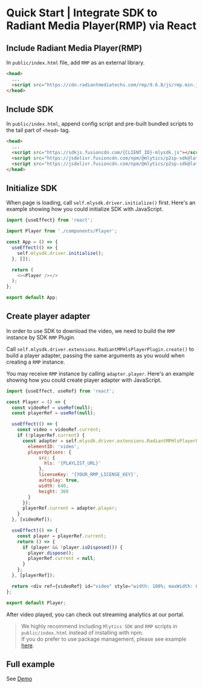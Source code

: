 # Quick Start | Integrate SDK to Radiant Media Player(RMP) via React

## Include Radiant Media Player(RMP)

In `public/index.html` file, add `RMP` as an external library.

```html
<head>
  ...
  <script src="https://cdn.radiantmediatechs.com/rmp/9.6.8/js/rmp.min.js"></script>
</head>
```

## Include SDK

In `public/index.html`, append config script and pre-built bundled scripts to the tail part of `<head>` tag.

```html
<head>
  ...
  <script src="https://sdkjs.fusioncdn.com/{CLIENT_ID}-mlysdk.js"></script>
  <script src="https://jsdelivr.fusioncdn.com/npm/@mlytics/p2sp-sdk@latest/bundle/driver.min.js"></script>
  <script src="https://jsdelivr.fusioncdn.com/npm/@mlytics/p2sp-sdk@latest/bundle/peripheral/player/rmp-hls.min.js"></script>
</head>
```

## Initialize SDK

When page is loading, call `self.mlysdk.driver.initialize()` first. Here's an example showing how you could initialize SDK with JavaScript.

```javascript
import {useEffect} from 'react';

import Player from './components/Player';

const App = () => {
  useEffect(() => {
    self.mlysdk.driver.initialize();
  }, []);

  return (
    <><Player /></>
  );
};

export default App;
```

## Create player adapter

In order to use SDK to download the video, we need to build the `RMP` instance by SDK `RMP` Plugin.

Call `self.mlysdk.driver.extensions.RadiantMPHlsPlayerPlugin.create()` to build a player adapter, passing the same arguments as you would when creating a `RMP` instance.

You may receive `RMP` instance by calling `adapter.player`. Here's an example showing how you could create player adapter with JavaScript.

```javascript
import {useEffect, useRef} from 'react';

const Player = () => {
  const videoRef = useRef(null);
  const playerRef = useRef(null);

  useEffect(() => {
    const video = videoRef.current;
    if (!playerRef.current) {
      const adapter = self.mlysdk.driver.extensions.RadiantMPHlsPlayerPlugin.create({
        elementID: 'video',
        playerOptions: {
            src: {
              hls: '{PLAYLIST_URL}'
            },
            licenseKey: '{YOUR_RMP_LICENSE_KEY}',
            autoplay: true,
            width: 640,
            height: 360
        }
      });
      playerRef.current = adapter.player;
    }
  }, [videoRef]);

  useEffect(() => {
    const player = playerRef.current;
    return () => {
      if (player && !player.isDisposed()) {
        player.dispose();
        playerRef.current = null;
      }
    };
  }, [playerRef]);

  return <div ref={videoRef} id="video" style="width: 100%; maxWidth: 800px"></div>;
};

export default Player;
```

After video played, you can check out streaming analytics at our portal.

> We highly recommend including `Mlytics SDK` and `RMP` scripts in `public/index.html` instead of installing with npm.  
> If you do prefer to use package management, please see example [here](https://github.com/mlytics/mly-stream-sdk-guide/tree/main/Web%20SDK/Player%20Integrations/RMP/React/npm/README.md).

## Full example

See [Demo](https://github.com/mlytics/mly-stream-sdk-guide/tree/main/Web%20SDK/Player%20Integrations/RMP/React/html)
